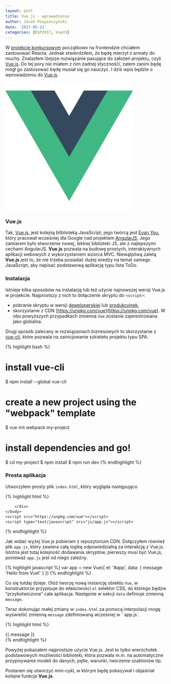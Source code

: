 ```yaml
---
layout: post
title: Vue.js - wprowadzenie
author: Jacek Pospieszyński
date: '2017-05-21'
categories: [DSP2017, VueJS]
---
```

W [projekcie konkursowym](https://github.com/pospieszja/DataBoard) początkowo na frontendzie chciałem zastosować Reacta. Jednak stwierdziłem, że będę mierzył z armaty do muchy. Znalazłem lżejsze rozwiązanie pasujące do założeń projektu, czyli [Vue.js](https://vuejs.org/). Do tej pory nie miałem z nim żadnej stycznośći, zatem zanim będę mógł go zastosować będę musiał się go nauczyć. I dziś wpis będzie o wprowadzeniu do [Vue.js](https://vuejs.org/).

![vuejs](/assets/2017-05-21-vuejs-wprowadzenie/vuejs-logo.png "vuejs")

<!--more-->

### Vue.js
Tak, [Vue.js](https://vuejs.org/), jest kolejną bilblioteką JavaScript, jego twórcą jest [Evan You](https://github.com/yyx990803), który pracował wcześniej dla Google nad projektem [AngularJS](https://angularjs.org/). Jego zamiarem było stworzenie nowej, lekkiej biblioteki JS, ale z najlepszymi cechami AngularJS.
**Vue.js** pozwala na budowę prostych, interaktywnych aplikacji webowych z wykorzystaniem wzorca MVC. Niewątpliwą zaletą **Vue.js** jest to, że nie trzeba posiadać dużej wiedzy na temat samego JavaScript, aby napisać podstawową aplikację typu lista ToDo.

### Instalacja
Istnieje kilka sposobów na instalację lub też użycie najnowszej wersji Vue.js w projekcie. Najprostszy z nich to dołączenie skryptu do ``<script>``:
* pobranie skryptu w wersji [deweloperskiej](https://vuejs.org/js/vue.js) lub [produkcyjnek](https://vuejs.org/js/vue.min.js),
* skorzystanie z CDN [https://unpkg.com/vue](https://unpkg.com/vue).
W obu powyższych przypadkach zmienna ``Vue`` zostanie zajerestrowana jako globalna.

Drugi sposób zalecany w rozwiązaniach biznesowych to skorzystanie z [vue-cli](https://github.com/vuejs/vue-cli), które pozwala na zainicjowanie szkieletu projektu typu SPA.

{% highlight bash %}
# install vue-cli
$ npm install --global vue-cli
# create a new project using the "webpack" template
$ vue init webpack my-project
# install dependencies and go!
$ cd my-project
$ npm install
$ npm run dev
{% endhighlight %} 

### Prosta aplikacja
Utworzyłem prosty plik ``index.html``, który wygląda następująco

{% highlight html %}
<!DOCTYPE html>
<html lang="en">
    <head>
        <title></title>
        <meta charset="UTF-8">
        <meta name="viewport" content="width=device-width, initial-scale=1">
    </head>
    <body>
        <div id="app">

        </div>    
    </body>
    <script src="https://unpkg.com/vue"></script>
    <script type="text/javascript" src="js/app.js"></script>
</html>        
{% endhighlight %} 

Jak widać wyżej Vue.js pobieram z repozytorium CDN. Dołączyłem również plik ``app.js``, który zawiera całą logikę odpowiedzialną za interakcję z Vue.js. Istotna jest tutaj kolejność dodawania skryptów, pierwszy musi być Vue.js, ponieważ ``app.js`` jest od niego zależny.

{% highlight javascript %}
var app = new Vue({
  el: '#app',
  data: {
    message: 'Hello from Vue!'
  }
})
{% endhighlight %} 

Co się tutdaj dzieje. Otóż tworzę nową instancję obiektu ``Vue``, w konstruktorze przypisuje do właściwości ``el`` selektor CSS, do którego będzie "przykotwiczona" cała aplikacja. Następnie w sekcji ``data`` definiuje zmienną ``message``.

Teraz dokonując małej zmiany w ``index.html`` za pomocą interpolacji mogę wyświetlić zmienną ``message`` zdefiniowaną wcześniej w ``app.js`.

{% highlight html %}
<div id="app">
    {{ message }}
</div>
{% endhighlight %}         

Powyżej pokazałem najprostsze użycie Vue.js. Jest to tylko wierzchołek podstawowych możliwości biblioteki, która pozwala m.in. na automatyczne przypisywanie modeli do danych, pętle, warunki, tworzenie szablonów itp.

Postaram się utworzyć mini-cykl, w którym będę pokazywał i objaśniał kolejne funkcje **Vue.js**.